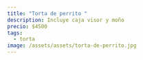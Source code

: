 ```yaml
---
title: "Torta de perrito "
description: Incluye caja visor y moño
precio: $4500
tags:
  - torta
image: /assets/assets/torta-de-perrito.jpg
---
```

